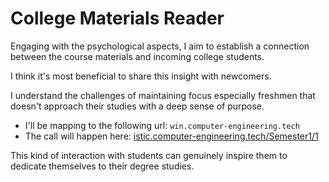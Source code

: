 # College Materials Reader
Engaging with the psychological aspects, I aim to establish a connection between the course materials and incoming college students.

I think it's most beneficial to share this insight with newcomers. 

I understand the challenges of maintaining focus  especially freshmen that doesn't approach their studies with a deep sense of purpose.

- I'll be mapping to the following url:  `win.computer-engineering.tech`
- The call will happen here: [istic.computer-engineering.tech/Semester1/1](https://istic.computer-engineering.tech/#/Semester1/1?id=%f0%9f%93%96-communication-techniques)

This kind of interaction with students can genuinely inspire them to dedicate themselves to their degree studies.
